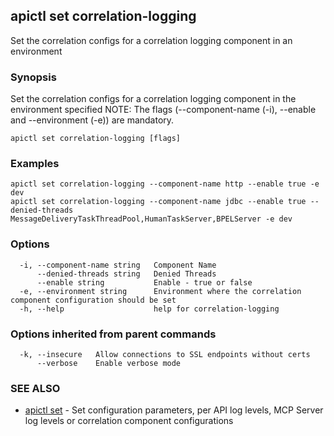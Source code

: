 ## apictl set correlation-logging

Set the correlation configs for a correlation logging component in an environment

### Synopsis

Set the correlation configs for a correlation logging component in the environment specified
NOTE: The flags (--component-name (-i), --enable and --environment (-e)) are mandatory.

```
apictl set correlation-logging [flags]
```

### Examples

```
apictl set correlation-logging --component-name http --enable true -e dev
apictl set correlation-logging --component-name jdbc --enable true --denied-threads MessageDeliveryTaskThreadPool,HumanTaskServer,BPELServer -e dev
```

### Options

```
  -i, --component-name string   Component Name
      --denied-threads string   Denied Threads
      --enable string           Enable - true or false
  -e, --environment string      Environment where the correlation component configuration should be set
  -h, --help                    help for correlation-logging
```

### Options inherited from parent commands

```
  -k, --insecure   Allow connections to SSL endpoints without certs
      --verbose    Enable verbose mode
```

### SEE ALSO

* [apictl set](apictl_set.md)	 - Set configuration parameters, per API log levels, MCP Server log levels or correlation component configurations

